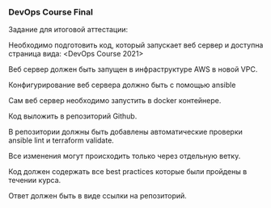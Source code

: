 ### DevOps Course Final

Задание для итоговой аттестации:

Необходимо подготовить код, который запускает веб сервер и доступна страница вида:
<DevOps Course 2021>

Веб сервер должен быть запущен в инфраструктуре AWS в новой VPC.

Конфигурирование веб сервера должно быть с помощью ansible

Сам веб сервер необходимо запустить в docker контейнере.

Код выложить в репозиторий Github.

В репозитории должны быть добавлены автоматические проверки ansible lint и terraform validate.

Все изменения могут происходить только через отдельную ветку.

Код должен содержать все best practices которые были пройдены в течении курса.

Ответ должен быть в виде ссылки на репозиторий.
